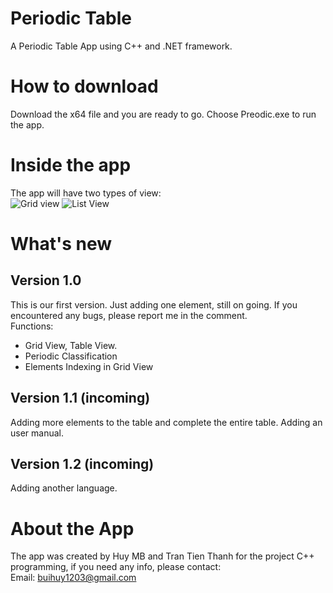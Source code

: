 # Periodic Table
A Periodic Table App using C++ and .NET framework.
# How to download 
Download the x64 file and you are ready to go. Choose Preodic.exe to run the app.
# Inside the app
The app will have two types of view: \
![Grid view](https://github.com/buihuy1203/Periodic-Table/assets/85066488/63345f72-3243-4622-94ac-3eda41e1fc45)
![List View](https://github.com/buihuy1203/Periodic-Table/assets/85066488/141dc0d0-757c-4d17-90fd-d0fe3f6eccf9)

# What's new 
## Version 1.0
This is our first version. Just adding one element, still on going. If you encountered any bugs, please report me in the comment.\
Functions: 
* Grid View, Table View.
* Periodic Classification
* Elements Indexing in Grid View
## Version 1.1 (incoming)
Adding more elements to the table and complete the entire table. Adding an user manual.
## Version 1.2 (incoming)
Adding another language. 
# About the App
The app was created by Huy MB and Tran Tien Thanh for the project C++ programming, if you need any info, please contact: \
Email: buihuy1203@gmail.com
